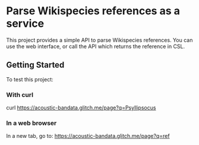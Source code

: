 # Parse Wikispecies references as a service
This project provides a simple API to parse Wikispecies references. You can use the web interface, or call the API which returns the reference in CSL.


## Getting Started
To test this project:

### With curl
curl https://acoustic-bandata.glitch.me/page?q=Psyllipsocus

### In a web browser
In a new tab, go to: https://acoustic-bandata.glitch.me/page?q=ref

```

```

